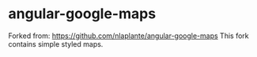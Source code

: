 angular-google-maps
===================

Forked from: https://github.com/nlaplante/angular-google-maps
This fork contains simple styled maps. 